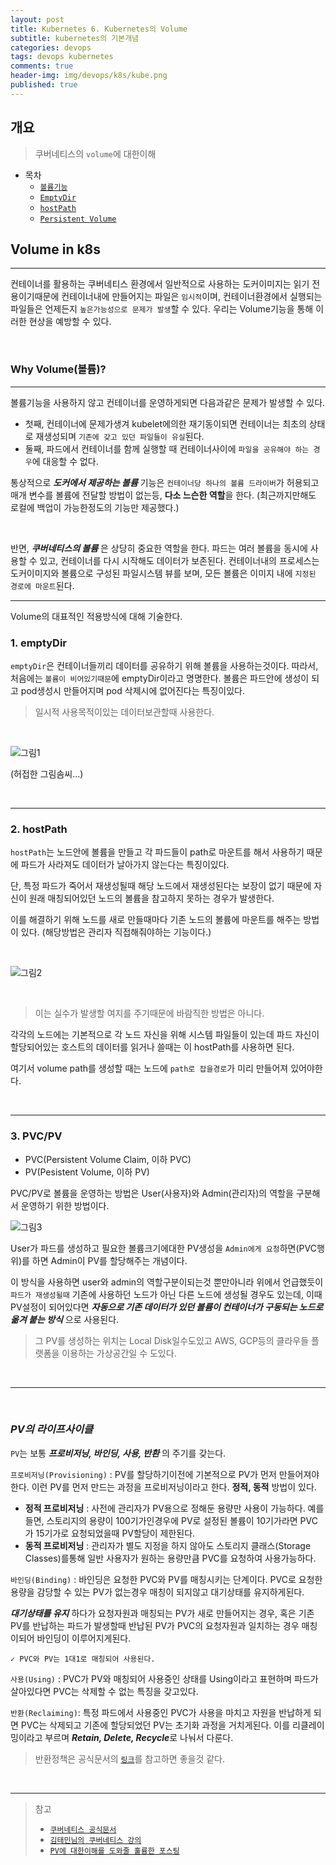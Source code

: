 ```yaml
---
layout: post
title: Kubernetes 6. Kubernetes의 Volume
subtitle: kubernetes의 기본개념
categories: devops
tags: devops kubernetes
comments: true
header-img: img/devops/k8s/kube.png
published: true
---
```


## 개요
> 쿠버네티스의 `volume`에 대한이해
  
- 목차
    - [`볼륨기능`](#why-volume볼륨)
    - [`EmptyDir`](#1-emptydir)
    - [`hostPath`](#2-hostpath)
    - [`Persistent Volume`](#3-pvcpv)

## Volume in k8s
---
컨테이너를 활용하는 쿠버네티스 환경에서 일반적으로 사용하는 도커이미지는 읽기 전용이기때문에 컨테이너내에 만들어지는 파일은 `임시적`이며, 컨테이너환경에서 실행되는 파일들은 언제든지 `높은가능성으로 문제가 발생`할 수 있다. 우리는 Volume기능을 통해 이러한 현상을 예방할 수 있다.

<br>

### Why Volume(볼륨)?

---
볼륨기능을 사용하지 않고 컨테이너를 운영하게되면 다음과같은 문제가 발생할 수 있다. 
- 첫째, 컨테이너에 문제가생겨 kubelet에의한 재기동이되면 컨테이너는 최초의 상태로 재생성되며 `기존에 갖고 있던 파일들이 유실`된다. 
- 둘째, 파드에서 컨테이너를 함께 실행할 때 컨테이너사이에 `파일을 공유해야 하는 경우`에 대응할 수 없다.


통상적으로 _**도커에서 제공하는 볼륨**_ 기능은 `컨테이너당 하나의 볼륨 드라이버`가 허용되고 매개 변수를 볼륨에 전달할 방법이 없는등, **다소 느슨한 역할**을 한다. (최근까지만해도 로컬에 백업이 가능한정도의 기능만 제공했다.) 

<br>

반면, _**쿠버네티스의 볼륨**_ 은 상당히 중요한 역할을 한다. 파드는 여러 볼륨을 동시에 사용할 수 있고, 컨테이너를 다시 시작해도 데이터가 보존된다. 컨테이너내의 프로세스는 도커이미지와 볼륨으로 구성된 파일시스템 뷰를 보며, 모든 볼륨은 이미지 내에 `지정된 경로에 마운트`된다. 


---

Volume의 대표적인 적용방식에 대해 기술한다.

### **1. emptyDir**

`emptyDir`은 컨테이너들끼리 데이터를 공유하기 위해 볼륨을 사용하는것이다. 따라서, 처음에는 `볼륨이 비어있기때문`에 emptyDir이라고 명명한다. 볼륨은 파드안에 생성이 되고 pod생성시 만들어지며 pod 삭제시에 없어진다는 특징이있다.

> 일시적 사용목적이있는 데이터보관할때 사용한다.

<br>

![그림1](https://cdn.jsdelivr.net/gh/zunoxi/zunoxi.github.io/assets/img/devops/k8s/volume/1.png)

(허접한 그림솜씨...)

<br>

---

### **2. hostPath**

`hostPath`는 노드안에 볼륨을 만들고 각 파드들이 path로 마운트를 해서 사용하기 때문에 파드가 사라져도 데이터가 날아가지 않는다는 특징이있다.

단, 특정 파드가 죽어서 재생성될때 해당 노드에서 재생성된다는 보장이 없기 때문에 자신이 원래 매칭되어있던 노드의 볼륨을 참고하지 못하는 경우가 발생한다.

이를 해결하기 위해 노드를 새로 만들때마다 기존 노드의 볼륨에 마운트를 해주는 방법이 있다. (해당방법은 관리자 직접해줘야하는 기능이다.)

<br>

![그림2](https://cdn.jsdelivr.net/gh/zunoxi/zunoxi.github.io/assets/img/devops/k8s/volume/2.png)

<br>

> 이는 실수가 발생할 여지를 주기때문에 바람직한 방법은 아니다.

각각의 노드에는 기본적으로 각 노드 자신을 위해 시스템 파일들이 있는데 파드 자신이 할당되어있는 호스트의 데이터를 읽거나 쓸때는 이 hostPath를 사용하면 된다.

여기서 volume path를 생성할 때는 노드에 `path로 잡을경로`가 미리 만들어져 있어야한다.

<br>

---

### **3. PVC/PV**

- PVC(Persistent Volume Claim, 이하 PVC)
- PV(Pesistent Volume, 이하 PV)

PVC/PV로 볼륨을 운영하는 방법은 User(사용자)와 Admin(관리자)의 역할을 구분해서 운영하기 위한 방법이다.

![그림3](https://cdn.jsdelivr.net/gh/zunoxi/zunoxi.github.io/assets/img/devops/k8s/volume/3.png)

User가 파드를 생성하고 필요한 볼륨크기에대한 PV생성을 `Admin에게 요청`하면(PVC행위)를 하면 Admin이 PV를 할당해주는 개념이다. 

이 방식을 사용하면 user와 admin의 역할구분이되는것 뿐만아니라 위에서 언급했듯이 `파드가 재생성될때` 기존에 사용하던 노드가 아닌 다른 노드에 생성될 경우도 있는데, 이때 PV설정이 되어있다면 _**자동으로 기존 데이터가 있던 볼륨이 컨테이너가 구동되는 노드로 옮겨 붙는 방식**_ 으로 사용된다.

> 그 PV를 생성하는 위치는 Local Disk일수도있고 AWS, GCP등의 클라우들 플랫폼을 이용하는 가상공간일 수 도있다.

<br>

---

<br>

### ***PV의 라이프사이클***

`PV`는 보통 _**프로비저닝, 바인딩, 사용, 반환**_ 의 주기를 갖는다.

`프로비저닝(Provisioning)` : PV를 할당하기이전에 기본적으로 PV가 먼저 만들어져야한다. 이런 PV를 먼저 만드는 과정을 프로비저닝이라고 한다. **정적, 동적** 방법이 있다.
  - **정적 프로비저닝** : 사전에 관리자가 PV용으로 정해둔 용량만 사용이 가능하다. 예를들면, 스토리지의 용량이 100기가인경우에 PV로 설정된 볼륨이 10기가라면 PVC가 15기가로 요청되었을때 PV할당이 제한된다.
  - **동적 프로비저닝** : 관리자가 별도 지정을 하지 않아도 스토리지 클래스(Storage Classes)를통해 일반 사용자가 원하는 용량만큼 PVC를 요청하여 사용가능하다.

`바인딩(Binding)` : 바인딩은 요청한 PVC와 PV를 매칭시키는 단계이다. PVC로 요청한 용량을 감당할 수 있는 PV가 없는경우 매칭이 되지않고 대기상태를 유지하게된다. 

***대기상태를 유지*** 하다가 요청자원과 매칭되는 PV가 새로 만들어지는 경우, 혹은 기존 PV를 반납하는 파드가 발생할때 반납된 PV가 PVC의 요청자원과 일치하는 경우 매칭이되어 바인딩이 이루어지게된다.

    ✓ PVC와 PV는 1대1로 매칭되어 사용된다.

`사용(Using)` : PVC가 PV와 매칭되어 사용중인 상태를 Using이라고 표현하며 파드가 살아있다면 PVC는 삭제할 수 없는 특징을 갖고있다. 

`반환(Reclaiming)`: 특정 파드에서 사용중인 PVC가 사용을 마치고 자원을 반납하게 되면 PVC는 삭제되고 기존에 할당되었던 PV는 초기화 과정을 거치게된다. 이를 리클레이밍이라고 부르며 ***Retain, Delete, Recycle***로 나눠서 다룬다.

> 반환정책은 공식문서의 [`링크`](https://kubernetes.io/ko/docs/concepts/storage/persistent-volumes/#%EB%B0%98%ED%99%98-reclaiming)를 참고하면 좋을것 같다.


<br>

---
> 참고
> - [`쿠버네티스 공식문서`](https://kubernetes.io/ko/docs/concepts/storage/volumes/)
> - [`김태민님의 쿠버네티스 강의`](https://www.inflearn.com/course/%EC%BF%A0%EB%B2%84%EB%84%A4%ED%8B%B0%EC%8A%A4-%EA%B8%B0%EC%B4%88#)
> - [`PV에 대한이해를 도와줄 훌륭한 포스팅`](https://arisu1000.tistory.com/27849)
